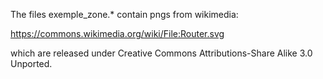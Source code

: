 The files exemple_zone.* contain pngs from wikimedia:

https://commons.wikimedia.org/wiki/File:Router.svg

which are released under Creative Commons Attributions-Share Alike 3.0 Unported.



